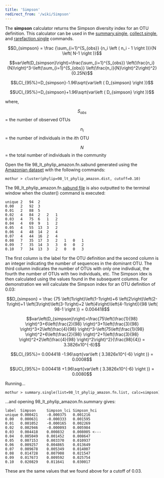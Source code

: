 ```yaml
---
title: 'Simpson'
redirect_from: '/wiki/Simpson'
---
```

The **simpson** calculator returns the Simpson
diversity index for an OTU definition. This calculator can be used in
the [summary.single](summary.single),
[collect.single](collect.single), and
[rarefaction.single](rarefaction.single) commands.

$$D_{simpson} = \frac {\sum_{i=1}^{S_{obs}} {n_i \left ( n_i - 1 \right )}}{N \left( N-1 \right )}$$

$$var\left(D_{simpson}\right)=\frac{\sum_{i=1}^{S_{obs}} \left(\frac{n_i}{N}\right)^3-\left(\sum_{i=1}^{S_{obs}} \left(\frac{n_i}{N}\right)^2\right)^2}{0.25N}$$

$$LCI_{95%}=D_{simpson}-1.96\sqrt{var\left ( D_{simpson} \right )}$$

$$UCI_{95%}=D_{simpson}+1.96\sqrt{var\left ( D_{simpson} \right )}$$

where,

$$S_{obs}$$ = the number of observed OTUs

$$n_i$$ = the number of individuals in the <i>i</i>th OTU

$$N$$ = the total number of individuals in the community

Open the file 98\_lt\_phylip\_amazon.fn.sabund generated using the [
Amazonian dataset](https://mothur.s3.us-east-2.amazonaws.com/wiki/amazondata.zip) with the following
commands:

    mothur > cluster(phylip=98_lt_phylip_amazon.dist, cutoff=0.10)

The 98\_lt\_phylip\_amazon.fn.[sabund file](sabund_file) is
also outputted to the terminal window when the cluster() command is
executed:

    unique 2   94  2   
    0.00   2   92  3   
    0.01   2   88  5   
    0.02   4   84  2   2   1   
    0.03   4   75  6   1   2   
    0.04   4   69  9   1   2   
    0.05   4   55  13  3   2   
    0.06   4   48  14  2   4   
    0.07   4   44  16  2   4   
    0.08   7   35  17  3   2   1   0   1   
    0.09   7   35  14  3   3   0   0   2   
    0.10   7   34  13  3   2   0   0   3   

The first column is the label for the OTU definition and the second
column is an integer indicating the number of sequences in the dominant
OTU. The third column indicates the number of OTUs with only one
indivdiual, the fourth the number of OTUs with two individuals, etc. The
Simpson idex is then calculated using the values found in the subsequent
columns. For demonstration we will calculate the Simpson index for an
OTU definition of 0.03:

$$D_{simpson} = \frac {75 \left(1\right)\left(1-1\right)+6 \left(2\right)\left(2-1\right)+1 \left(3\right)\left(3-1\right)+2 \left(4\right)\left(4-1\right)}{98 \left( 98-1 \right )} = 0.004418$$

$$var\left(D_{simpson}\right)=\frac{75\left(\frac{1}{98} \right)^3+6\left(\frac{2}{98} \right)^3+1\left(\frac{3}{98} \right)^3+2\left(\frac{4}{98} \right)^3-\left(75\left(\frac{1}{98} \right)^2+6\left(\frac{2}{98} \right)^2+1\left(\frac{3}{98} \right)^2+2\left(\frac{4}{98} \right)^2\right)^2}{\frac{98}{4}} = 3.3826x10^{-6}$$

$$LCI_{95%}= 0.004418 -1.96\sqrt{var\left ( 3.3826x10^{-6} \right )} = 0.0008$$

$$UCI_{95%}= 0.004418 +1.96\sqrt{var\left ( 3.3826x10^{-6} \right )} = 0.0080$$

Running\...

    mothur > summary.single(list=98_lt_phylip_amazon.fn.list, calc=simpson)

\...and opening 98\_lt\_phylip\_amazon.fn.summary gives:

    label  Simpson     Simpson_lci Simpson_hci
    unique 0.000421    -0.000375   0.001216
    0.00   0.000631    -0.000333   0.001595
    0.01   0.001052    -0.000165   0.002269
    0.02   0.002946    -0.000093   0.005984
    0.03   0.004418    0.000832    0.008005 <---
    0.04   0.005049    0.001452    0.008647
    0.05   0.007153    0.003370    0.010937
    0.06   0.009257    0.004865    0.013649
    0.07   0.009678    0.005349    0.014007
    0.08   0.014728    0.007908    0.021547
    0.09   0.017673    0.009592    0.025754
    0.10   0.020829    0.011641    0.030017

These are the same values that we found above for a cutoff of 0.03.
